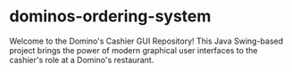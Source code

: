 # dominos-ordering-system
Welcome to the Domino's Cashier GUI Repository! This Java Swing-based project brings the power of modern graphical user interfaces to the cashier's role at a Domino's restaurant.
